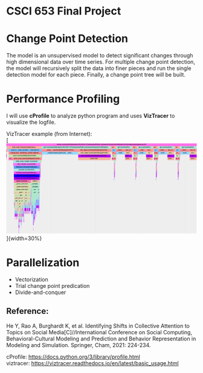# CSCI 653 Final Project

# Change Point Detection
The model is an unsupervised model to detect significant changes through high dimensional data over time series. For multiple change point detection, the model will recursively split the data into finer pieces and run the single detection model for each piece. Finally, a change point tree will be built.

# Performance Profiling
I will use **cProfile** to analyze python program and uses **VizTracer** to visualize the logfile.

VizTracer example (from Internet):  
[![Alt Text](https://github.com/ChenK7166/CSCI-596-Final-Project/blob/main/Viztracer_example.png)]{width=30%}

# Parallelization
* Vectorization
* Trial change point predication
* Divide-and-conquer

## Reference:
He Y, Rao A, Burghardt K, et al. Identifying Shifts in Collective Attention to Topics on Social Media[C]//International Conference on Social Computing, Behavioral-Cultural Modeling and Prediction and Behavior Representation in Modeling and Simulation. Springer, Cham, 2021: 224-234.

cProfile: <https://docs.python.org/3/library/profile.html>  
viztracer: <https://viztracer.readthedocs.io/en/latest/basic_usage.html>  


